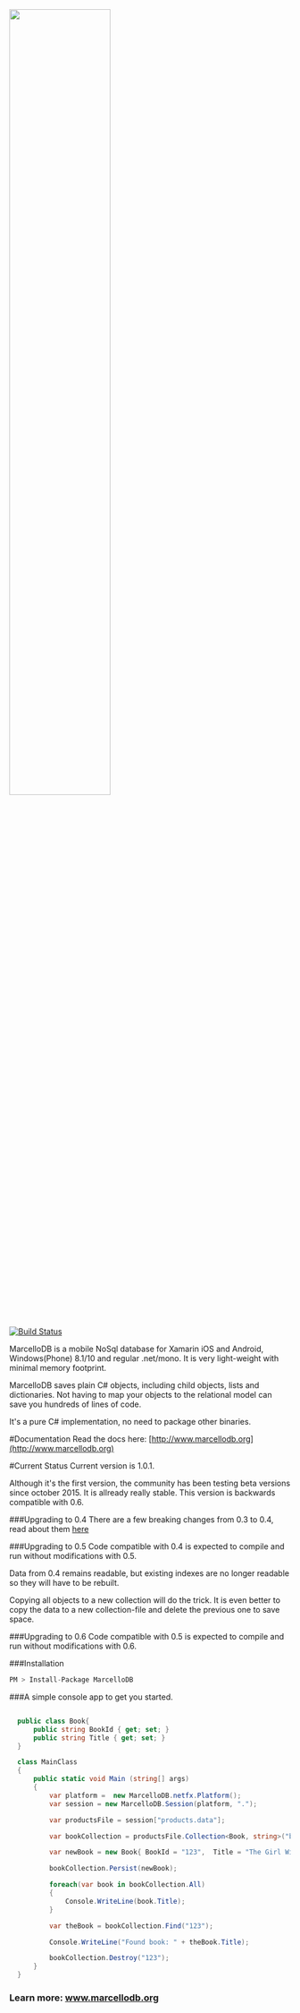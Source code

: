 
<img  width="60%" src="http://markmeeus.github.io/MarcelloDB/images/logo/logo_blue.svg"/>

[![Build Status](https://travis-ci.org/markmeeus/MarcelloDB.svg?branch=master)](https://travis-ci.org/markmeeus/MarcelloDB)

MarcelloDB is a mobile NoSql database for Xamarin iOS and Android, Windows(Phone) 8.1/10 and regular .net/mono.
It is very light-weight with minimal memory footprint.

MarcelloDB saves plain C# objects, including child objects, lists and dictionaries.
Not having to map your objects to the relational model can save you hundreds of lines of code.

It's a pure C# implementation, no need to package other binaries.

#Documentation
Read the docs here: [http://www.marcellodb.org](http://www.marcellodb.org)

#Current Status
Current version is 1.0.1.

Although it's the first version, the community has been testing beta versions since october 2015. It is allready really stable. This version is backwards compatible with 0.6.

###Upgrading to 0.4
There are a few breaking changes from 0.3 to 0.4, read about them [here](http://www.marcellodb.org/upgrade04.html)

###Upgrading to 0.5
Code compatible with 0.4 is expected to compile and run without modifications with 0.5.

Data from 0.4 remains readable, but existing indexes are no longer readable so they will have to be rebuilt.

Copying all objects to a new collection will do the trick. It is even better to copy the data to a new collection-file and delete the previous one to save space.

###Upgrading to 0.6
Code compatible with 0.5 is expected to compile and run without modifications with 0.6.

###Installation
```cs
PM > Install-Package MarcelloDB
```

###A simple console app to get you started.

```cs

  public class Book{
      public string BookId { get; set; }
      public string Title { get; set; }
  }

  class MainClass
  {
      public static void Main (string[] args)
      {
          var platform =  new MarcelloDB.netfx.Platform();
          var session = new MarcelloDB.Session(platform, ".");

          var productsFile = session["products.data"];

          var bookCollection = productsFile.Collection<Book, string>("books", book => book.BookId);

          var newBook = new Book{ BookId = "123",  Title = "The Girl With The Dragon Tattoo" };

          bookCollection.Persist(newBook);

          foreach(var book in bookCollection.All)
          {
              Console.WriteLine(book.Title);
          }

          var theBook = bookCollection.Find("123");

          Console.WriteLine("Found book: " + theBook.Title);

          bookCollection.Destroy("123");
      }
  }

```
### Learn more: www.marcellodb.org
